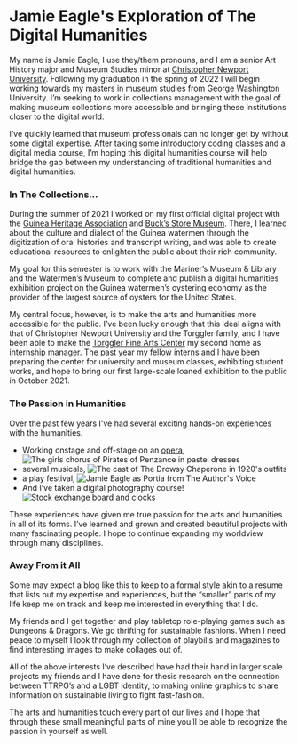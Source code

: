 # Jamie Eagle's Exploration of The Digital Humanities
My name is Jamie Eagle, I use they/them pronouns, and I am a senior Art History major and Museum Studies minor at [Christopher Newport University](www.cnu.edu).
Following my graduation in the spring of 2022 I will begin working towards my masters in museum studies from George Washington University. 
I’m seeking to work in collections management with the goal of making museum collections more accessible and bringing these institutions closer to the digital world. 

I’ve quickly learned that museum professionals can no longer get by without some digital expertise. After taking some introductory coding classes and a digital media course, 
I’m hoping this digital humanities course will help bridge the gap between my understanding of traditional humanities and digital humanities. 

### In The Collections...
During the summer of 2021 I worked on my first official digital project with the [Guinea Heritage Association](http://www.guineaheritage.org/guinea-talk/) and [Buck’s Store Museum](http://www.guineaheritage.org/museum/). 
There, I learned about the culture and dialect of the Guinea watermen through the digitization of oral histories and transcript writing, and was able to create educational resources to enlighten the public about their rich community. 

My goal for this semester is to work with the Mariner’s Museum & Library and the Watermen’s Museum to complete and publish 
a digital humanities exhibition project on the Guinea watermen’s oystering economy as the provider of the largest source of oysters for the United States. 

My central focus, however, is to make the arts and humanities more accessible for the public. I’ve been lucky enough that this ideal aligns with that of 
Christopher Newport University and the Torggler family, and I have been able to make the [Torggler Fine Arts Center](https://thetorggler.org/) my second home as internship manager. 
The past year my fellow interns and I have been preparing the center for university and museum classes, exhibiting student works, and hope to bring our first large-scale loaned exhibition to the public in October 2021. 

### The Passion in Humanities

Over the past few years I've had several exciting hands-on experiences with the humanities. 
* Working onstage and off-stage on an [opera](https://www.youtube.com/watch?v=EGRdAASo_q0), 
![The girls chorus of Pirates of Penzance in pastel dresses](https://user-images.githubusercontent.com/90112178/132138832-8804f1dd-ef90-4cde-a62a-0b775babcd70.JPG)
* several musicals,
![The cast of The Drowsy Chaperone in 1920's outfits](https://user-images.githubusercontent.com/90112178/132138859-833d8bf6-138c-494e-883a-aa0a25541ccb.JPG)
* a play festival,
![Jamie Eagle as Portia from The Author's Voice](https://user-images.githubusercontent.com/90112178/132138873-ad28dc00-3ac2-46f7-ac92-2168172143e5.JPG)
* And I’ve taken a digital photography course!
![Stock exchange board and clocks](https://user-images.githubusercontent.com/90112178/132138909-f4b52c0d-23a1-41c7-acd5-8a5bfe6d40ab.JPG)

These experiences have given me true passion for the arts and humanities in all of its forms. I’ve learned and grown and created beautiful projects with many fascinating people. 
I hope to continue expanding my worldview through many disciplines. 

### Away From it All

Some may expect a blog like this to keep to a formal style akin to a resume that lists out my expertise and experiences, 
but the “smaller” parts of my life keep me on track and keep me interested in everything that I do. 

My friends and I get together and play tabletop role-playing games such as Dungeons & Dragons. We go thrifting for sustainable fashions. 
When I need peace to myself I look through my collection of playbills and magazines to find interesting images to make collages out of. 

All of the above interests I’ve described have had their hand in larger scale projects my friends and I have done for thesis research on 
the connection between TTRPG’s and a LGBT identity, to making online graphics to share information on sustainable living to fight fast-fashion. 

The arts and humanities touch every part of our lives and I hope that through these small meaningful parts of mine you’ll be able to recognize the passion in yourself as well. 


